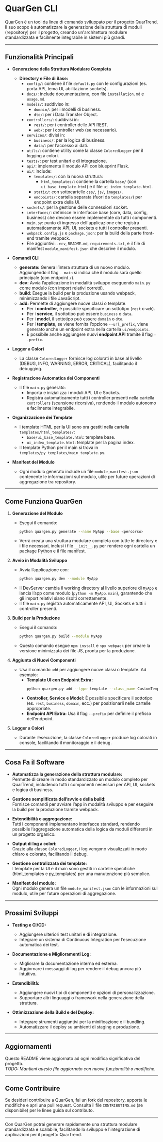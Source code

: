 # QuarGen CLI

QuarGen è un tool da linea di comando sviluppato per il progetto QuarTrend.
Il suo scopo è automatizzare la generazione della struttura di moduli (repository)
per il progetto, creando un'architettura modulare standardizzata e facilmente integrabile in sistemi più grandi.

---

## Funzionalità Principali

- **Generazione della Struttura Modulare Completa**
  - **Directory e File di Base:**
    - `config/`: contiene il file `default.py` con le configurazioni (es. porta API, tema UI, abilitazione sockets).
    - `docs/`: include documentazione, con file `installation.md` e `usage.md`.
    - `models/`: suddiviso in:
      - `domain/`: per i modelli di business.
      - `dto/`: per i Data Transfer Object.
    - `controllers/`: suddivisi in:
      - `rest/`: per i controller delle API REST.
      - `web/`: per i controller web (se necessario).
    - `services/`: divisi in:
      - `business/`: per la logica di business.
      - `data/`: per l’accesso ai dati.
    - `utils/`: contiene utility come la classe `ColoredLogger` per il logging a colori.
    - `tests/`: per test unitari e di integrazione.
    - `api/`: implementa il modulo API con blueprint Flask.
    - `ui/`: include:
      - `templates/`: con la nuova struttura:
        - `html_templates/`: contiene la cartella `base/` (con `ui_base_template.html`) e il file `ui_index_template.html`.
      - `static/`: con sottocartelle `css/`, `js/`, `images/`.
      - `endpoints/`: cartella separata (fuori da `templates/`) per endpoint extra della UI.
    - `sockets/`: per la gestione delle connessioni socket.
    - `interfaces/`: definisce le interfacce base (core, data, config, business) che devono essere implementate da tutti i componenti.
    - `main.py`: punto di ingresso dell'applicazione che registra automaticamente API, UI, sockets e tutti i controller presenti.
    - `webpack.config.js` e `package.json`: per la build della parte front-end tramite webpack.
    - File aggiuntivi: `.env`, `README.md`, `requirements.txt`, e il file di manifest `module_manifest.json` che descrive il modulo.

- **Comandi CLI**
  - **generate:** Genera l’intera struttura di un nuovo modulo.  
    Aggiungendo il flag `--main` si indica che il modulo sarà quello principale (con endpoint `/`).
  - **dev:** Avvia l’applicazione in modalità sviluppo eseguendo `main.py` come modulo (con import relativi corretti).
  - **build:** Esegue la build per la produzione usando webpack, minimizzando i file JavaScript.
  - **add:** Permette di aggiungere nuove classi o template.  
    - Per i **controller**, è possibile specificare un sottotipo (`rest` o `web`).
    - Per i **service**, il sottotipo può essere `business` o `data`.
    - Per i **model**, il sottotipo può essere `domain` o `dto`.
    - Per i **template**, se viene fornita l’opzione `--url_prefix`, viene generato anche un endpoint extra nella cartella `ui/endpoints`.
    - È possibile anche aggiungere nuovi **endpoint API** tramite il flag `--prefix`.

- **Logger a Colori**
  - La classe `ColoredLogger` fornisce log colorati in base al livello (DEBUG, INFO, WARNING, ERROR, CRITICAL), facilitando il debugging.

- **Registrazione Automatica dei Componenti**
  - Il file `main.py` generato:
    - Importa e inizializza i moduli API, UI e Sockets.
    - Registra automaticamente tutti i controller presenti nella cartella `controllers` (scansione ricorsiva), rendendo il modulo autonomo e facilmente integrabile.

- **Organizzazione dei Template**
  - I template HTML per la UI sono ora gestiti nella cartella `templates/html_templates/`:
    - `base/ui_base_template.html`: template base.
    - `ui_index_template.html`: template per la pagina index.
  - Il template Python per il main si trova in `templates/py_templates/main_template.py`.

- **Manifest del Modulo**
  - Ogni modulo generato include un file `module_manifest.json` contenente le informazioni sul modulo,
    utile per future operazioni di aggregazione tra repository.

---

## Come Funziona QuarGen

1. **Generazione del Modulo**
   - Esegui il comando:
     ```bash
     python quargen.py generate --name MyApp --base <percorso>
     ```
   - Verrà creata una struttura modulare completa con tutte le directory e i file necessari,
     inclusi i file `__init__.py` per rendere ogni cartella un package Python e il file manifest.

2. **Avvio in Modalità Sviluppo**
   - Avvia l’applicazione con:
     ```bash
     python quargen.py dev --module MyApp
     ```
   - Il DevServer cambia il working directory al livello superiore di `MyApp` e lancia l’app come modulo
     (`python -m MyApp.main`), garantendo che gli import relativi siano risolti correttamente.
   - Il file `main.py` registra automaticamente API, UI, Sockets e tutti i controller presenti.

3. **Build per la Produzione**
   - Esegui il comando:
     ```bash
     python quargen.py build --module MyApp
     ```
   - Questo comando esegue `npm install` e `npx webpack` per creare la versione minimizzata dei file JS, pronta per la produzione.

4. **Aggiunta di Nuovi Componenti**
   - Usa il comando `add` per aggiungere nuove classi o template. Ad esempio:
     - **Template UI con Endpoint Extra:**
       ```bash
       python quargen.py add --type template --class_name CustomTemplate --module MyApp/ --url_prefix custom
       ```
     - **Controller, Service e Model:** È possibile specificare il sottotipo (es. `rest`, `business`, `domain`, ecc.) per posizionarli nelle cartelle appropriate.
     - **Endpoint API Extra:** Usa il flag `--prefix` per definire il prefisso dell’endpoint.

5. **Logger a Colori**
   - Durante l’esecuzione, la classe `ColoredLogger` produce log colorati in console, facilitando il monitoraggio e il debug.

---

## Cosa Fa il Software

- **Automatizza la generazione della struttura modulare:**  
  Permette di creare in modo standardizzato un modulo completo per QuarTrend,
  includendo tutti i componenti necessari per API, UI, sockets e logica di business.

- **Gestione semplificata dell’avvio e della build:**  
  Fornisce comandi per avviare l’app in modalità sviluppo e per eseguire la build per la produzione tramite webpack.

- **Estendibilità e aggregazione:**  
  Tutti i componenti implementano interfacce standard, rendendo possibile l’aggregazione automatica della logica da moduli differenti in un progetto organico.

- **Output di log a colori:**  
  Grazie alla classe `ColoredLogger`, i log vengono visualizzati in modo chiaro e colorato, facilitando il debug.

- **Gestione centralizzata dei template:**  
  I template per la UI e il main sono gestiti in cartelle specifiche (html_templates e py_templates) per una manutenzione più semplice.

- **Manifest del modulo:**  
  Ogni modulo genera un file `module_manifest.json` con le informazioni sul modulo, utile per future operazioni di aggregazione.

---

## Prossimi Sviluppi

- **Testing e CI/CD:**
  - Aggiungere ulteriori test unitari e di integrazione.
  - Integrare un sistema di Continuous Integration per l’esecuzione automatica dei test.

- **Documentazione e Miglioramenti Log:**
  - Migliorare la documentazione interna ed esterna.
  - Aggiornare i messaggi di log per rendere il debug ancora più intuitivo.

- **Estendibilità:**
  - Aggiungere nuovi tipi di componenti e opzioni di personalizzazione.
  - Supportare altri linguaggi o framework nella generazione della struttura.

- **Ottimizzazione della Build e del Deploy:**
  - Integrare strumenti aggiuntivi per la minificazione e il bundling.
  - Automatizzare il deploy su ambienti di staging e produzione.

---

## Aggiornamenti

Questo README viene aggiornato ad ogni modifica significativa del progetto.  
*TODO: Mantieni questo file aggiornato con nuove funzionalità o modifiche.*

---

## Come Contribuire

Se desideri contribuire a QuarGen, fai un fork del repository, apporta le modifiche e apri una pull request.
Consulta il file `CONTRIBUTING.md` (se disponibile) per le linee guida sul contributo.

---

Con QuarGen potrai generare rapidamente una struttura modulare standardizzata e scalabile,
facilitando lo sviluppo e l'integrazione di applicazioni per il progetto QuarTrend.

